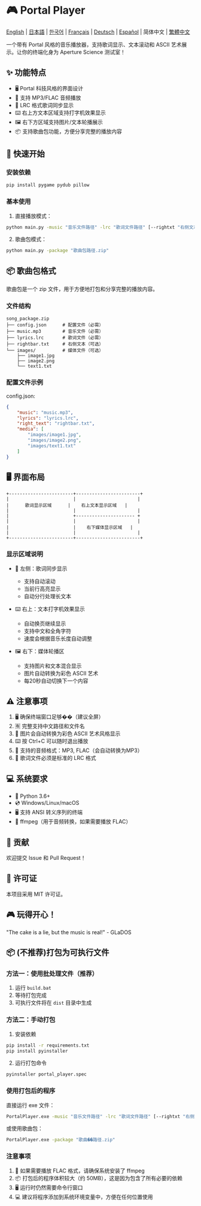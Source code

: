 # 🎮 Portal Player

[English](README_en.md) | [日本語](README_ja.md) | [한국어](README_ko.md) | [Français](README_fr.md) | [Deutsch](README_de.md) | [Español](README_es.md) | 简体中文 | [繁體中文](README_zh_tw.md)

一个带有 Portal 风格的音乐播放器，支持歌词显示、文本滚动和 ASCII 艺术展示。让你的终端化身为 Aperture Science 测试室！

## ✨ 功能特点

- 🖥️ Portal 科技风格的界面设计
- 🎵 支持 MP3/FLAC 音频播放
- 📝 LRC 格式歌词同步显示
- ⌨️ 右上方文本区域支持打字机效果显示
- 🖼️ 右下方区域支持图片/文本轮播展示
- 📦 支持歌曲包功能，方便分享完整的播放内容

## 🚀 快速开始

### 安装依赖

```bash
pip install pygame pydub pillow
```

### 基本使用

1. 直接播放模式：

```bash
python main.py -music "音乐文件路径" -lrc "歌词文件路径" [--rightxt "右侧文本路径"] [--img "图片1" "图片2" "文本1" ...]
```

2. 歌曲包模式：

```bash
python main.py -package "歌曲包路径.zip"
```

## 📦 歌曲包格式

歌曲包是一个 zip 文件，用于方便地打包和分享完整的播放内容。

### 文件结构

```
song_package.zip
├── config.json      # 配置文件（必需）
├── music.mp3        # 音乐文件（必需）
├── lyrics.lrc       # 歌词文件（必需）
├── rightbar.txt     # 右侧文本（可选）
└── images/          # 媒体文件（可选）
    ├── image1.jpg
    ├── image2.png
    └── text1.txt
```

### 配置文件示例

config.json:

```json
{
    "music": "music.mp3",
    "lyrics": "lyrics.lrc",
    "right_text": "rightbar.txt",
    "media": [
        "images/image1.jpg",
        "images/image2.png",
        "images/text1.txt"
    ]
}
```

## 🖥️ 界面布局

```
+------------------------+------------------------+
|                        |                       |
|      歌词显示区域      |    右上文本显示区域   |
|                        |                       |
|                        +---------------------- +
|                        |                       |
|                        |    右下媒体显示区域   |
|                        |                       |
+------------------------+------------------------+
```

### 显示区域说明

- 📝 左侧：歌词同步显示

  - 支持自动滚动
  - 当前行高亮显示
  - 自动分行处理长文本
- ⌨️ 右上：文本打字机效果显示

  - 自动换页继续显示
  - 支持中文和全角字符
  - 速度会根据音乐长度自动调整
- 🖼️ 右下：媒体轮播区

  - 支持图片和文本混合显示
  - 图片自动转换为彩色 ASCII 艺术
  - 每20秒自动切换下一个内容

## ⚠️ 注意事项

1. 🖥️ 确保终端窗口足够��（建议全屏）
2. 🈶 完整支持中文路径和文件名
3. 🎨 图片会自动转换为彩色 ASCII 艺术风格显示
4. ⌨️ 按 Ctrl+C 可以随时退出播放
5. 🎵 支持的音频格式：MP3, FLAC（会自动转换为MP3）
6. 📝 歌词文件必须是标准的 LRC 格式

## 💻 系统要求

- 🐍 Python 3.6+
- 💿 Windows/Linux/macOS
- 🖥️ 支持 ANSI 转义序列的终端
- 🎵 ffmpeg（用于音频转换，如果需要播放 FLAC）

## 🤝 贡献

欢迎提交 Issue 和 Pull Request！

## 📜 许可证

本项目采用 MIT 许可证。

## 🎮 玩得开心！

"The cake is a lie, but the music is real!" - GLaDOS

## 📦 (不推荐)打包为可执行文件

### 方法一：使用批处理文件（推荐）

1. 运行 `build.bat`
2. 等待打包完成
3. 可执行文件将在 `dist` 目录中生成

### 方法二：手动打包

1. 安装依赖

```bash
pip install -r requirements.txt
pip install pyinstaller
```

2. 运行打包命令

```bash
pyinstaller portal_player.spec
```

### 使用打包后的程序

直接运行 exe 文件：

```bash
PortalPlayer.exe -music "音乐文件路径" -lrc "歌词文件路径" [--rightxt "右侧文本路径"] [--img "图片1" "图片2" ...]
```

或使用歌曲包：

```bash
PortalPlayer.exe -package "歌曲��路径.zip"
```

### 注意事项

1. 🎵 如果需要播放 FLAC 格式，请确保系统安装了 ffmpeg
2. 📦 打包后的程序体积较大（约 50MB），这是因为包含了所有必要的依赖
3. 🖥️ 运行时仍然需要命令行窗口
4. 💻 建议将程序添加到系统环境变量中，方便在任何位置使用

